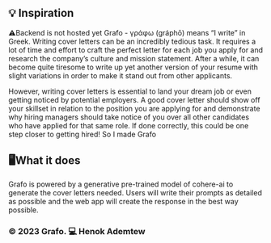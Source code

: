 ## 💡 Inspiration
⚠️Backend is not hosted yet
Grafo - γράφω (gráphō) means “I write” in Greek.
Writing cover letters can be an incredibly tedious task. It requires a lot of time and effort to craft the perfect letter for each job you apply for and research the company’s culture and mission statement. After a while, it can become quite tiresome to write up yet another version of your resume with slight variations in order to make it stand out from other applicants.

However, writing cover letters is essential to land your dream job or even getting noticed by potential employers. A good cover letter should show off your skillset in relation to the position you are applying for and demonstrate why hiring managers should take notice of you over all other candidates who have applied for that same role. If done correctly, this could be one step closer to getting hired! So I made Grafo

## 🖥What it does
Grafo is powered by a generative pre-trained model of cohere-ai to generate the cover letters needed. Users will write their prompts as detailed as possible and the web app will create the response in the best way possible.


### © 2023 Grafo. 💻 Henok Ademtew
